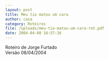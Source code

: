 ```yaml
---
layout: post
title: Meu tio matou um cara
author: casa
category: Roteiros
file: /uploads/meu-tio-matou-um-cara-rot.pdf
date: 2004-04-08 16:57:16
---
```

Roteiro de Jorge Furtado\
Versão 08/04/2004